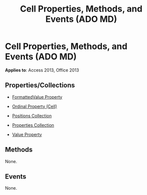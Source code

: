 ﻿---
title: Cell Properties, Methods, and Events (ADO MD)
TOCTitle: Properties, Methods, and Events
ms:assetid: 76330293-fc35-0c7c-0806-1f2e253635f2
ms:mtpsurl: https://msdn.microsoft.com/library/JJ249484(v=office.15)
ms:contentKeyID: 48545691
ms.date: 09/18/2015
mtps_version: v=office.15
---

# Cell Properties, Methods, and Events (ADO MD)

**Applies to**: Access 2013, Office 2013

## Properties/Collections

- [FormattedValue Property](formattedvalue-property-ado-md.md)

- [Ordinal Property (Cell)](ordinal-property-ado-md-cell.md)

- [Positions Collection](positions-collection-ado-md.md)

- [Properties Collection](properties-collection-ado.md)

- [Value Property](value-property-ado-md.md)

## Methods

None.

## Events

None.

